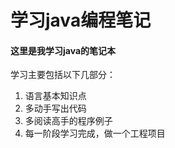 # 学习java编程笔记

####  这里是我学习java的笔记本 

学习主要包括以下几部分：
1. 语言基本知识点
2. 多动手写出代码
3. 多阅读高手的程序例子
4. 每一阶段学习完成，做一个工程项目 

